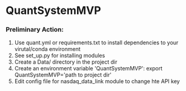 # QuantSystemMVP

### Preliminary Action:

1. Use quant.yml or requirements.txt to install dependencies to your virutal/conda environment
2. See set_up.py for installing modules
3. Create a Data/ directory in the project dir
4. Create an environment variable 'QuantSystemMVP': export QuantSystemMVP='path to project dir'
5. Edit config file for nasdaq_data_link module to change hte API key
